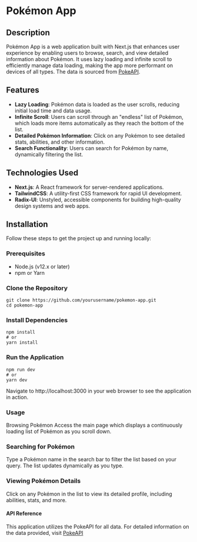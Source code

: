 # Pokémon App

## Description

Pokémon App is a web application built with Next.js that enhances user experience by enabling users to browse, search, and view detailed information about Pokémon. It uses lazy loading and infinite scroll to efficiently manage data loading, making the app more performant on devices of all types. The data is sourced from [PokeAPI](https://pokeapi.co/).

## Features

- **Lazy Loading**: Pokémon data is loaded as the user scrolls, reducing initial load time and data usage.
- **Infinite Scroll**: Users can scroll through an "endless" list of Pokémon, which loads more items automatically as they reach the bottom of the list.
- **Detailed Pokémon Information**: Click on any Pokémon to see detailed stats, abilities, and other information.
- **Search Functionality**: Users can search for Pokémon by name, dynamically filtering the list.

## Technologies Used

- **Next.js**: A React framework for server-rendered applications.
- **TailwindCSS**: A utility-first CSS framework for rapid UI development.
- **Radix-UI**: Unstyled, accessible components for building high-quality design systems and web apps.

## Installation

Follow these steps to get the project up and running locally:

### Prerequisites

- Node.js (v12.x or later)
- npm or Yarn

### Clone the Repository

```
git clone https://github.com/yourusername/pokemon-app.git
cd pokemon-app
```

### Install Dependencies
```
npm install
# or
yarn install
```

### Run the Application
```
npm run dev
# or
yarn dev
```

Navigate to http://localhost:3000 in your web browser to see the application in action.

### Usage
Browsing Pokémon
Access the main page which displays a continuously loading list of Pokémon as you scroll down.

### Searching for Pokémon
Type a Pokémon name in the search bar to filter the list based on your query. The list updates dynamically as you type.

### Viewing Pokémon Details
Click on any Pokémon in the list to view its detailed profile, including abilities, stats, and more.

#### API Reference
This application utilizes the PokeAPI for all data. For detailed information on the data provided, visit [PokeAPI](https://pokeapi.co/)
